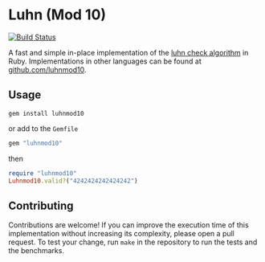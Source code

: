 # Luhn (Mod 10)

[![Build Status](https://travis-ci.org/luhnmod10/ruby.svg?branch=master)](https://travis-ci.org/luhnmod10/ruby)

A fast and simple in-place implementation of the [luhn check algorithm](https://en.wikipedia.org/wiki/Luhn_algorithm) in Ruby. Implementations in other languages can be found at [github.com/luhnmod10](https://github.com/luhnmod10).

## Usage

```
gem install luhnmod10
```

or add to the `Gemfile`

```ruby
gem "luhnmod10"
```

then

```ruby
require "luhnmod10"
Luhnmod10.valid?("4242424242424242")
```

## Contributing

Contributions are welcome! If you can improve the execution time of this implementation without increasing its complexity, please open a pull request. To test your change, run `make` in the repository to run the tests and the benchmarks.
